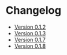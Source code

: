 # Changelog

* [Version 0.1.2](./0.1.2.md)
* [Version 0.1.3](./0.1.3.md)
* [Version 0.1.7](./0.1.7.md)
* [Version 0.1.8](./0.1.8.md)
